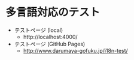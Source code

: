 # 多言語対応のテスト

- テストページ (local)
    - http://localhost:4000/
- テストページ (GitHub Pages)
    - http://www.darumaya-gofuku.jp/i18n-test/